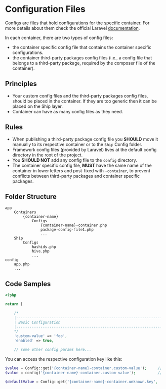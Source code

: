 # Configuration Files

Configs are files that hold configurations for the specific container. For more details about them check the official 
Laravel [documentation](https://laravel.com/docs/5.6/configuration).

In each container, there are two types of config files:
- the container specific config file that contains the container specific configurations.
- the container third-party packages config files (i.e., a config file that belongs to a third-party package, required 
by the composer file of the container).

## Principles

- Your custom config files and the third-party packages config files, should be placed in the container. If they are 
too generic then it can be placed on the Ship layer.
- Container can have as many config files as they need.

## Rules

- When publishing a third-party package config file you **SHOULD** move it manually to its respective container or to 
the `Ship` Config folder.
- Framework config files (provided by Laravel) lives at the default config directory in the root of the project.
- You **SHOULD NOT** add any config file to the `config` directory.
- The container specific config file, **MUST** have the same name of the container in lower letters and post-fixed 
with `-container`, to prevent conflicts between third-party packages and container specific packages.

## Folder Structure
```shell
app
    Containers
        {container-name}
            Configs
                {container-name}-container.php
                package-config-file1.php
                ...
    Ship
        Configs
            hashids.php
            hive.php
            ...
config
    app.php
    ...
```

## Code Samples

```php
<?php

return [

    /*
    |--------------------------------------------------------------------------
    | Basic Configuration
    |--------------------------------------------------------------------------
    */
    'custom-value' => 'foo',
    'enabled' => true,

    // some other config params here...
```

You can access the respective configuration key like this:

```php
$value = Config::get('{container-name}-container.custom-value');     // returns 'foo'
$value = config('{container-name}-container.custom-value');          // same, but using a function and not the Facade

$defaultValue = Config::get('{container-name}-container.unknown.key', 'defaultvalue');   // returns 'defaultvalue' as the key is not set!
```
